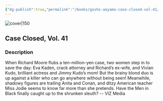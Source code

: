 ```yaml
---
{"dg-publish":true,"permalink":"/books/gosho-aoyama-case-closed-vol-41/","title":"\"Detektiv Conan Vol. 41\"","tags":["manga","crime"]}
---
```




![cover|150](http://books.google.com/books/content?id=QVH0AQAAQBAJ&printsec=frontcover&img=1&zoom=1&source=gbs_api)

## Case Closed, Vol. 41

### Description

When Richard Moore flubs a ten-million-yen case, two women step in to save the day: Eva Kaden, crack attorney and Richard’s ex-wife, and Vivian Kudo, brilliant actress and Jimmy Kudo’s mom! But the brainy blond duo is up against a killer who can go anywhere without being seen! Meanwhile, shadowy figures are trailing Anita and Conan, and ditzy American teacher Miss Jodie seems to know far more than she pretends. Have the Men in Black finally caught up to the shrunken sleuth? -- VIZ Media
```